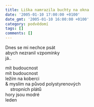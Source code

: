 ```yaml
---
title: Liška namrazila buchty na okna
date: '2005-01-10 17:00:00 +0100'
date_gmt: '2005-01-10 16:00:00 +0100'
category: podvědomí
tags: []
comments: []
---
```


<p>Dnes se mi nechce psát<br>abych nezranil vzpomínky<br>já..</p>
<p>mít budoucnost<br>mít budoucnost<br>ležím na koberci<br>&amp; myslím na původ polystyrenových<br>&nbsp;&nbsp;&nbsp;&nbsp;stropních plátů<br>hory jsou modré<br>leden</p>
